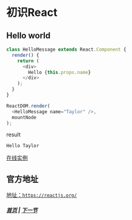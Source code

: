 # 初识React

## Hello world

```js
class HelloMessage extends React.Component {
  render() {
    return (
      <div>
        Hello {this.props.name}
      </div>
    );
  }
}

ReactDOM.render(
  <HelloMessage name="Taylor" />,
  mountNode
);
```
result
```batch
Hello Taylor
```

[在线实例](https://codesandbox.io/s/q32ponjp94)

## 官方地址

  [地址：`https://reactjs.org/`](https://reactjs.org/)
  


##### [首页](../../README.md) | [下一节](./02.md) 